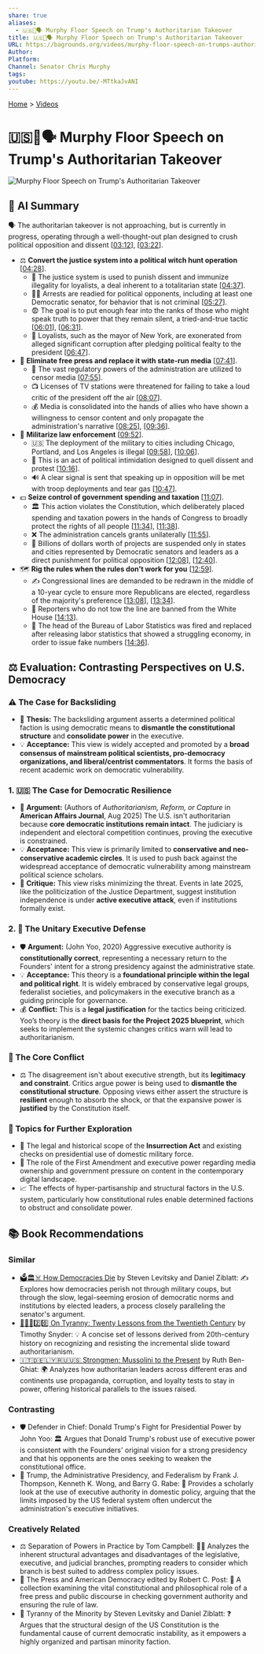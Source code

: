 ```yaml
---
share: true
aliases:
  - 🇺🇸👑🗣️ Murphy Floor Speech on Trump's Authoritarian Takeover
title: 🇺🇸👑🗣️ Murphy Floor Speech on Trump's Authoritarian Takeover
URL: https://bagrounds.org/videos/murphy-floor-speech-on-trumps-authoritarian-takeover
Author:
Platform:
Channel: Senator Chris Murphy
tags:
youtube: https://youtu.be/-MTtkaJvANI
---
```

[Home](../index.md) > [Videos](./index.md)  
# 🇺🇸👑🗣️ Murphy Floor Speech on Trump's Authoritarian Takeover  
![Murphy Floor Speech on Trump's Authoritarian Takeover](https://youtu.be/-MTtkaJvANI)  
  
## 🤖 AI Summary  
  
🗣️ The authoritarian takeover is not approaching, but is currently in progress, operating through a well-thought-out plan designed to crush political opposition and dissent \[[03:12](http://www.youtube.com/watch?v=-MTtkaJvANI&t=192)], \[[03:22](http://www.youtube.com/watch?v=-MTtkaJvANI&t=202)].  
  
* ⚖️ **Convert the justice system into a political witch hunt operation** \[[04:28](http://www.youtube.com/watch?v=-MTtkaJvANI&t=268)].  
    * 🤫 The justice system is used to punish dissent and immunize illegality for loyalists, a deal inherent to a totalitarian state \[[04:37](http://www.youtube.com/watch?v=-MTtkaJvANI&t=277)].  
    * 👨‍⚖️ Arrests are readied for political opponents, including at least one Democratic senator, for behavior that is not criminal \[[05:27](http://www.youtube.com/watch?v=-MTtkaJvANI&t=327)].  
    * 😨 The goal is to put enough fear into the ranks of those who might speak truth to power that they remain silent, a tried-and-true tactic \[[06:01](http://www.youtube.com/watch?v=-MTtkaJvANI&t=361)], \[[06:31](http://www.youtube.com/watch?v=-MTtkaJvANI&t=391)].  
    * 🤝 Loyalists, such as the mayor of New York, are exonerated from alleged significant corruption after pledging political fealty to the president \[[06:47](http://www.youtube.com/watch?v=-MTtkaJvANI&t=407)].  
* 📰 **Eliminate free press and replace it with state-run media** \[[07:41](http://www.youtube.com/watch?v=-MTtkaJvANI&t=461)].  
    * 🚫 The vast regulatory powers of the administration are utilized to censor media \[[07:55](http://www.youtube.com/watch?v=-MTtkaJvANI&t=475)].  
    * 📺 Licenses of TV stations were threatened for failing to take a loud critic of the president off the air \[[08:07](http://www.youtube.com/watch?v=-MTtkaJvANI&t=487)].  
    * 💰 Media is consolidated into the hands of allies who have shown a willingness to censor content and only propagate the administration's narrative \[[08:25](http://www.youtube.com/watch?v=-MTtkaJvANI&t=505)], \[[09:36](http://www.youtube.com/watch?v=-MTtkaJvANI&t=576)].  
* 🚨 **Militarize law enforcement** \[[09:52](http://www.youtube.com/watch?v=-MTtkaJvANI&t=592)].  
    * 🇺🇸 The deployment of the military to cities including Chicago, Portland, and Los Angeles is illegal \[[09:58](http://www.youtube.com/watch?v=-MTtkaJvANI&t=598)], \[[10:06](http://www.youtube.com/watch?v=-MTtkaJvANI&t=606)].  
    * 🛑 This is an act of political intimidation designed to quell dissent and protest \[[10:16](http://www.youtube.com/watch?v=-MTtkaJvANI&t=616)].  
    * 🔊 A clear signal is sent that speaking up in opposition will be met with troop deployments and tear gas \[[10:47](http://www.youtube.com/watch?v=-MTtkaJvANI&t=647)].  
* 💵 **Seize control of government spending and taxation** \[[11:07](http://www.youtube.com/watch?v=-MTtkaJvANI&t=667)].  
    * 🏛️ This action violates the Constitution, which deliberately placed spending and taxation powers in the hands of Congress to broadly protect the rights of all people \[[11:34](http://www.youtube.com/watch?v=-MTtkaJvANI&t=694)], \[[11:38](http://www.youtube.com/watch?v=-MTtkaJvANI&t=698)].  
    * ❌ The administration cancels grants unilaterally \[[11:55](http://www.youtube.com/watch?v=-MTtkaJvANI&t=715)].  
    * 🎯 Billions of dollars worth of projects are suspended only in states and cities represented by Democratic senators and leaders as a direct punishment for political opposition \[[12:08](http://www.youtube.com/watch?v=-MTtkaJvANI&t=728)], \[[12:40](http://www.youtube.com/watch?v=-MTtkaJvANI&t=760)].  
* 🗺️ **Rig the rules when the rules don't work for you** \[[12:59](http://www.youtube.com/watch?v=-MTtkaJvANI&t=779)].  
    * ✍️ Congressional lines are demanded to be redrawn in the middle of a 10-year cycle to ensure more Republicans are elected, regardless of the majority's preference \[[13:08](http://www.youtube.com/watch?v=-MTtkaJvANI&t=788)], \[[13:34](http://www.youtube.com/watch?v=-MTtkaJvANI&t=814)].  
    * 🚫 Reporters who do not tow the line are banned from the White House \[[14:13](http://www.youtube.com/watch?v=-MTtkaJvANI&t=853)].  
    * 🔢 The head of the Bureau of Labor Statistics was fired and replaced after releasing labor statistics that showed a struggling economy, in order to issue fake numbers \[[14:36](http://www.youtube.com/watch?v=-MTtkaJvANI&t=876)].  
  
## ⚖️ Evaluation: Contrasting Perspectives on U.S. Democracy  
  
### ⚠️ The Case for Backsliding  
  
- 📌 **Thesis:** The backsliding argument asserts a determined political faction is using democratic means to **dismantle the constitutional structure** and **consolidate power** in the executive.  
- 💡 **Acceptance:** This view is widely accepted and promoted by a **broad consensus of mainstream political scientists, pro-democracy organizations, and liberal/centrist commentators**. It forms the basis of recent academic work on democratic vulnerability.  
  
### 1. 🇺🇸 The Case for Democratic Resilience  
  
- 🤝 **Argument:** (Authors of _Authoritarianism, Reform, or Capture_ in **American Affairs Journal**, Aug 2025) The U.S. isn't authoritarian because **core democratic institutions remain intact**. The judiciary is independent and electoral competition continues, proving the executive is constrained.  
- 💡 **Acceptance:** This view is primarily limited to **conservative and neo-conservative academic circles**. It is used to push back against the widespread acceptance of democratic vulnerability among mainstream political science scholars.  
- 🚨 **Critique:** This view risks minimizing the threat. Events in late 2025, like the politicization of the Justice Department, suggest institution independence is under **active executive attack**, even if institutions formally exist.  
  
### 2. 👑 The Unitary Executive Defense  
  
- 🛡️ **Argument:** (John Yoo, 2020) Aggressive executive authority is **constitutionally correct**, representing a necessary return to the Founders' intent for a strong presidency against the administrative state.  
- 💡 **Acceptance:** This theory is a **foundational principle within the legal and political right**. It is widely embraced by conservative legal groups, federalist societies, and policymakers in the executive branch as a guiding principle for governance.  
- 💰 **Conflict:** This is a **legal justification** for the tactics being criticized. Yoo’s theory is the **direct basis for the Project 2025 blueprint**, which seeks to implement the systemic changes critics warn will lead to authoritarianism.  
  
### 🎯 The Core Conflict  
  
- ⚖️ The disagreement isn't about executive strength, but its **legitimacy and constraint**. Critics argue power is being used to **dismantle the constitutional structure**. Opposing views either assert the structure is **resilient** enough to absorb the shock, or that the expansive power is **justified** by the Constitution itself.  
  
### 🧭 Topics for Further Exploration  
  
- 📜 The legal and historical scope of the **Insurrection Act** and existing checks on presidential use of domestic military force.  
- 📡 The role of the First Amendment and executive power regarding media ownership and government pressure on content in the contemporary digital landscape.  
- 📈 The effects of hyper-partisanship and structural factors in the U.S. system, particularly how constitutional rules enable determined factions to obstruct and consolidate power.  
  
## 📚 Book Recommendations  
  
### **Similar**  
  
* [🗳️🏛️☠️ How Democracies Die](../books/how-democracies-die.md) by Steven Levitsky and Daniel Ziblatt: ✍️ Explores how democracies perish not through military coups, but through the slow, legal-seeming erosion of democratic norms and institutions by elected leaders, a process closely paralleling the senator's argument.  
* [👑🚫📜2️⃣0️⃣ On Tyranny: Twenty Lessons from the Twentieth Century](../books/on-tyranny.md) by Timothy Snyder: 💡 A concise set of lessons derived from 20th-century history on recognizing and resisting the incremental slide toward authoritarianism.  
* [🇮🇹🇩🇪🇱🇾🇷🇺🇺🇸 Strongmen: Mussolini to the Present](../books/strongmen.md) by Ruth Ben-Ghiat: 🌍 Analyzes how authoritarian leaders across different eras and continents use propaganda, corruption, and loyalty tests to stay in power, offering historical parallels to the issues raised.  
  
### **Contrasting**  
  
* 🛡️ Defender in Chief: Donald Trump's Fight for Presidential Power by John Yoo: 🏛️ Argues that Donald Trump's robust use of executive power is consistent with the Founders' original vision for a strong presidency and that his opponents are the ones seeking to weaken the constitutional office.  
* 📝 Trump, the Administrative Presidency, and Federalism by Frank J. Thompson, Kenneth K. Wong, and Barry G. Rabe: 🔎 Provides a scholarly look at the use of executive authority in domestic policy, arguing that the limits imposed by the US federal system often undercut the administration's executive initiatives.  
  
### **Creatively Related**  
  
* ⚖️ Separation of Powers in Practice by Tom Campbell: 🧑‍⚖️ Analyzes the inherent structural advantages and disadvantages of the legislative, executive, and judicial branches, prompting readers to consider which branch is best suited to address complex policy issues.  
* 📰 The Press and American Democracy edited by Robert C. Post: 📣 A collection examining the vital constitutional and philosophical role of a free press and public discourse in checking government authority and ensuring the rule of law.  
* 📜 Tyranny of the Minority by Steven Levitsky and Daniel Ziblatt: ❓ Argues that the structural design of the US Constitution is the fundamental cause of current democratic instability, as it empowers a highly organized and partisan minority faction.